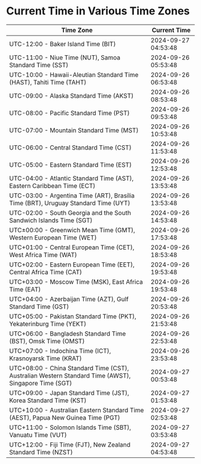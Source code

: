 # Current Time in Various Time Zones

| Time Zone | Current Time |
|-----------|--------------|
| UTC-12:00 - Baker Island Time (BIT) | 2024-09-27 04:53:48 |
| UTC-11:00 - Niue Time (NUT), Samoa Standard Time (SST) | 2024-09-26 05:53:48 |
| UTC-10:00 - Hawaii-Aleutian Standard Time (HAST), Tahiti Time (TAHT) | 2024-09-26 06:53:48 |
| UTC-09:00 - Alaska Standard Time (AKST) | 2024-09-26 08:53:48 |
| UTC-08:00 - Pacific Standard Time (PST) | 2024-09-26 09:53:48 |
| UTC-07:00 - Mountain Standard Time (MST) | 2024-09-26 10:53:48 |
| UTC-06:00 - Central Standard Time (CST) | 2024-09-26 11:53:48 |
| UTC-05:00 - Eastern Standard Time (EST) | 2024-09-26 12:53:48 |
| UTC-04:00 - Atlantic Standard Time (AST), Eastern Caribbean Time (ECT) | 2024-09-26 13:53:48 |
| UTC-03:00 - Argentina Time (ART), Brasília Time (BRT), Uruguay Standard Time (UYT) | 2024-09-26 13:53:48 |
| UTC-02:00 - South Georgia and the South Sandwich Islands Time (SGT) | 2024-09-26 14:53:48 |
| UTC±00:00 - Greenwich Mean Time (GMT), Western European Time (WET) | 2024-09-26 17:53:48 |
| UTC+01:00 - Central European Time (CET), West Africa Time (WAT) | 2024-09-26 18:53:48 |
| UTC+02:00 - Eastern European Time (EET), Central Africa Time (CAT) | 2024-09-26 19:53:48 |
| UTC+03:00 - Moscow Time (MSK), East Africa Time (EAT) | 2024-09-26 19:53:48 |
| UTC+04:00 - Azerbaijan Time (AZT), Gulf Standard Time (GST) | 2024-09-26 20:53:48 |
| UTC+05:00 - Pakistan Standard Time (PKT), Yekaterinburg Time (YEKT) | 2024-09-26 21:53:48 |
| UTC+06:00 - Bangladesh Standard Time (BST), Omsk Time (OMST) | 2024-09-26 22:53:48 |
| UTC+07:00 - Indochina Time (ICT), Krasnoyarsk Time (KRAT) | 2024-09-26 23:53:48 |
| UTC+08:00 - China Standard Time (CST), Australian Western Standard Time (AWST), Singapore Time (SGT) | 2024-09-27 00:53:48 |
| UTC+09:00 - Japan Standard Time (JST), Korea Standard Time (KST) | 2024-09-27 01:53:48 |
| UTC+10:00 - Australian Eastern Standard Time (AEST), Papua New Guinea Time (PGT) | 2024-09-27 02:53:48 |
| UTC+11:00 - Solomon Islands Time (SBT), Vanuatu Time (VUT) | 2024-09-27 03:53:48 |
| UTC+12:00 - Fiji Time (FJT), New Zealand Standard Time (NZST) | 2024-09-27 04:53:48 |
